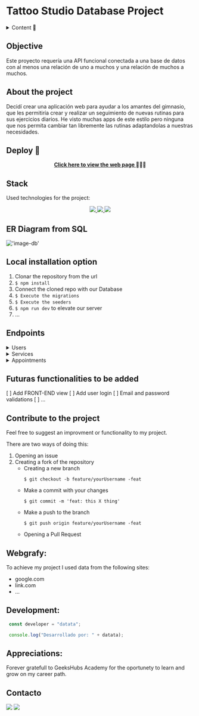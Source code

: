 # Tattoo Studio Database Project

<details>
  <summary>Content 📝</summary>
  <ol>
    <li><a href="#objetivo">Objective</a></li>
    <li><a href="#sobre-el-proyecto">About the project</a></li>
    <li><a href="#deploy-🚀">Deploy</a></li>
    <li><a href="#stack">Stack</a></li>
    <li><a href="#diagrama-bd">Database Diagram</a></li>
    <li><a href="#instalación-en-local">Clone</a></li>
    <li><a href="#endpoints">Endpoints</a></li>
    <li><a href="#futuras-funcionalidades">Future functionalities</a></li>
    <li><a href="#contribuciones">Contributions</a></li>
    <li><a href="#webgrafia">Webgrafy</a></li>
    <li><a href="#desarrollo">Development</a></li>
    <li><a href="#agradecimientos">Appretiations</a></li>
    <li><a href="#contacto">Contact</a></li>
  </ol>
</details>

## Objective
Este proyecto requería una API funcional conectada a una base de datos con al menos una relación de uno a muchos y una relación de muchos a muchos.

## About the project
Decidí crear una aplicación web para ayudar a los amantes del gimnasio, que les permitiría crear y realizar un seguimiento de nuevas rutinas para sus ejercicios diarios. He visto muchas apps de este estilo pero ninguna que nos permita cambiar tan libremente las rutinas adaptandolas a nuestras necesidades.    

## Deploy 🚀
<div align="center">
    <a href="https://www.google.com"><strong>Click here to view the web page </strong></a>🚀🚀🚀
</div>

## Stack
Used technologies for the project:
<div align="center">
<a href="https://www.expressjs.com/">
    <img src= "https://img.shields.io/badge/express.js-%23404d59.svg?style=for-the-badge&logo=express&logoColor=%2361DAFB"/>
</a>
<a href="https://nodejs.org/es/">
    <img src= "https://img.shields.io/badge/node.js-026E00?style=for-the-badge&logo=node.js&logoColor=white"/>
</a>
<a href="https://developer.mozilla.org/es/docs/Web/JavaScript">
    <img src= "https://img.shields.io/badge/javascipt-EFD81D?style=for-the-badge&logo=javascript&logoColor=black"/>
</a>
 </div>


## ER Diagram from SQL
!['image-db'](./images/sampleDb.png)

## Local installation option
1. Clonar the repository from the url
2. ` $ npm install `
3. Connect the cloned repo with our Database
4. ``` $ Execute the migrations ``` 
5. ``` $ Execute the seeders ``` 
6. ``` $ npm run dev ``` to elevate our server
7. ...

## Endpoints
<details>
<summary>Users</summary>

- AUTH
    - REGISTER

            POST http://localhost:3000/api/register
        body:
        ``` js
            {
                "user": "David",
                "email": "david@david.com",
                "password": "princes"
            }
        ```

    - LOGIN

            POST http://localhost:3000/api/login  
        body:
        ``` js
            {
                "user": "David",
                "email": "david@david.com",
                "password": "princes"
            }
        ```
- RUTINAS
    - RECUPERAR RUTINAS  

            GET http://localhost:3000/api/rutina

    - ...
</details>

<details>
<summary> Services </summary>
</details>


<details>

<summary>Appointments</summary>

</details>


## Futuras functionalities to be added
[ ] Add FRONT-END view
[ ] Add user login
[ ] Email and password validations 
[ ] ...

## Contribute to the project
Feel free to suggest an improvment or functionality to my project. 

There are two ways of doing this:

1. Opening an issue
2. Creating a fork of the repository
    - Creating a new branch 
        ```
        $ git checkout -b feature/yourUsername -feat
        ```
    - Make a commit with your changes
        ```
        $ git commit -m 'feat: this X thing'
        ```
    - Make a push to the branch
        ```
        $ git push origin feature/yourUsername -feat
        ```
    - Opening a Pull Request


## Webgrafy:
To achieve my project I used data from the following sites:
-  google.com
- link.com
- ...

## Development:

``` js
 const developer = "datata";

 console.log("Desarrollado por: " + datata);
```  

## Appreciations:

Forever gratefull to GeeksHubs Academy for the oportunety to learn and grow on my career path.

## Contacto
<a href = "mailto:micorreoelectronico@gmail.com"><img src="https://img.shields.io/badge/Gmail-C6362C?style=for-the-badge&logo=gmail&logoColor=white" target="_blank"></a>
<a href="https://www.linkedin.com/in/linkedinUser/" target="_blank"><img src="https://img.shields.io/badge/-LinkedIn-%230077B5?style=for-the-badge&logo=linkedin&logoColor=white" target="_blank"></a> 
</p>